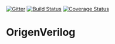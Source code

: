 [![Gitter](https://badges.gitter.im/Join%20Chat.svg)](https://gitter.im/Origen-SDK/users?utm_source=badge&utm_medium=badge&utm_campaign=pr-badge&utm_content=badge)
[![Build Status](https://travis-ci.org/Origen-SDK/atp.svg)](https://travis-ci.org/Origen-SDK/origen_verilog)
[![Coverage Status](https://coveralls.io/repos/github/Origen-SDK/origen_verilog/badge.svg?branch=master)](https://coveralls.io/github/Origen-SDK/origen_verilog?branch=master)

# OrigenVerilog
